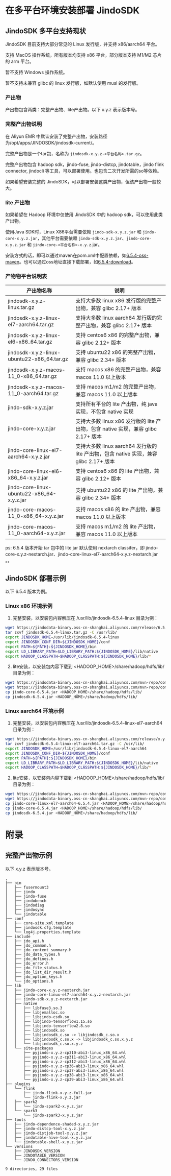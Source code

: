 # 在多平台环境安装部署 JindoSDK

## JindoSDK 多平台支持现状

JindoSDK 目前支持大部分常见的 Linux 发行版，并支持 x86/aarch64 平台。

支持 MacOS 操作系统，所有版本均支持 x86 平台，部分版本支持 M1/M2 芯片的 arm 平台。

暂不支持 Windows 操作系统。

暂不支持未兼容 glibc 的 linux 发行版，如默认使用 musl 的发行版。

### 产出物

产出物包含两类：完整产出物、lite产出物。以下 x.y.z 表示版本号。

### 完整产出物说明

在 Aliyun EMR 中默认安装了完整产出物，安装路径为/opt/apps/JINDOSDK/jindosdk-current/。

完整产出物是一个tar包，名称为 `jindosdk-x.y.z-<平台名称>.tar.gz`。

完整产出物包含 hadoop sdk，jindo-fuse, jindo-distcp, jindotable，jindo flink connector, jindocli 等工具，可以部署使用。也包含二次开发所需的so等依赖。

如果希望安装完整的 JindoSDK，可以部署安装这类产出物，但该产出物一般较大。

### lite 产出物

如果希望在 Hadoop 环境中仅使用 JindoSDK 中的 hadoop sdk，可以使用此类产出物。

使用Java SDK时，Linux X86平台需要依赖 `jindo-sdk-x.y.z.jar` 和 `jindo-core-x.y.z.jar`，其他平台需要依赖 `jindo-sdk-x.y.z.jar`、`jindo-core-x.y.z.jar` 和 `jindo-core-<平台名称>-x.y.z`.jar。

安装方式的话，即可以通过maven在pom.xml中配置依赖，如[6.5.4-oss-maven](oss-maven.md)。也可以通过oss地址直接下载部署，如[6.5.4-download](jindosdk_download.md)。

### 产物物平台说明表

|  产出物名称  |  说明  |
| --- | --- |
|  jindosdk-x.y.z-linux.tar.gz  |  支持大多数 linux x86 发行版的完整产出物，兼容 glibc 2.17+ 版本  |
|  jindosdk-x.y.z-linux-el7-aarch64.tar.gz  | 支持大多数 linux aarch64 发行版的完整产出物，兼容 glibc 2.17+ 版本  |
|  jindosdk-x.y.z-linux-el6-x86_64.tar.gz |  支持 centos6 x86 的完整产出物，兼容 glibc 2.12+ 版本  |
|  jindosdk-x.y.z-linux-ubuntu22-x86_64.tar.gz |  支持 ubuntu22 x86 的完整产出物，兼容 glibc 2.34+ 版本  |
|  jindosdk-x.y.z-macos-11_0-x86_64.tar.gz |  支持 macos x86 的完整产出物，兼容 macos 11.0 以上版本  |
|  jindosdk-x.y.z-macos-11_0-aarch64.tar.gz |  支持 macos m1/m2 的完整产出物，兼容 macos 11.0 以上版本  |
|  jindo-sdk-x.y.z.jar |  支持所有平台的 lite 产出物，纯 java 实现，不包含 native 实现  |
|  jindo-core-x.y.z.jar |  支持大多数 linux x86 发行版的 lite 产出物，包含 native 实现，兼容 glibc 2.17+ 版本  |
|  jindo-core-linux-el7-aarch64-x.y.z.jar |  支持大多数 linux aarch64 发行版的 lite 产出物，包含 native 实现，兼容 glibc 2.17+ 版本  |
|  jindo-core-linux-el6-x86_64-x.y.z.jar |  支持 centos6 x86 的 lite 产出物，兼容 glibc 2.12+ 版本  |
|  jindo-core-linux-ubuntu22-x86_64-x.y.z.jar |  支持 ubuntu22 x86 的 lite 产出物，兼容 glibc 2.34+ 版本  |
|  jindo-core-macos-11_0-x86_64-x.y.z.jar |  支持 macos x86 的 lite 产出物，兼容 macos 11.0 以上版本  |
|  jindo-core-macos-11_0-aarch64-x.y.z.jar |  支持 macos m1/m2 的 lite 产出物，兼容 macos 11.0 以上版本  |

ps: 6.5.4 版本开始 tar 包中的 lite jar 默认使用 nextarch classifer，即 jindo-core-x.y.z-nextarch.jar、jindo-core-linux-el7-aarch64-x.y.z-nextarch.jar 。。

## JindoSDK 部署示例

以下 6.5.4 版本为例。

### Linux x86 环境示例

1. 完整安装，以安装包内容解压在 /usr/lib/jindosdk-6.5.4-linux 目录为例：

```bash
wget https://jindodata-binary.oss-cn-shanghai.aliyuncs.com/release/6.5.4/jindosdk-6.5.4-linux.tar.gz
tar zxvf jindosdk-6.5.4-linux.tar.gz -C /usr/lib/
export JINDOSDK_HOME=/usr/lib/jindosdk-6.5.4-linux
export JINDOSDK_CONF_DIR=${JINDOSDK_HOME}/conf
export PATH=${PATH}:${JINDOSDK_HOME}/bin
export LD_LIBRARY_PATH=$LD_LIBRARY_PATH:${JINDOSDK_HOME}/lib/native
export HADOOP_CLASSPATH=$HADOOP_CLASSPATH:${JINDOSDK_HOME}/lib/*
```

2. lite安装，以安装包内容下载到 <HADOOP_HOME>/share/hadoop/hdfs/lib/ 目录为例：

```bash
wget https://jindodata-binary.oss-cn-shanghai.aliyuncs.com/mvn-repo/com/aliyun/jindodata/jindo-sdk/6.5.4/jindo-sdk-6.5.4.jar
wget https://jindodata-binary.oss-cn-shanghai.aliyuncs.com/mvn-repo/com/aliyun/jindodata/jindo-core/6.5.4/jindo-core-6.5.4.jar
cp jindo-core-6.5.4.jar <HADOOP_HOME>/share/hadoop/hdfs/lib/
cp jindosdk-6.5.4.jar <HADOOP_HOME>/share/hadoop/hdfs/lib/
```

### Linux aarch64 环境示例

1. 完整安装，以安装包内容解压在 /usr/lib/jindosdk-6.5.4-linux-el7-aarch64 目录为例：

```bash
wget https://jindodata-binary.oss-cn-shanghai.aliyuncs.com/release/x.y.z/jindosdk-6.5.4-linux-el7-aarch64.tar.gz
tar zxvf jindosdk-6.5.4-linux-el7-aarch64.tar.gz -C /usr/lib/
export JINDOSDK_HOME=/usr/lib/jindosdk-6.5.4-linux-el7-aarch64
export JINDOSDK_CONF_DIR=${JINDOSDK_HOME}/conf
export PATH=${PATH}:${JINDOSDK_HOME}/bin
export LD_LIBRARY_PATH=$LD_LIBRARY_PATH:${JINDOSDK_HOME}/lib/native
export HADOOP_CLASSPATH=$HADOOP_CLASSPATH:${JINDOSDK_HOME}/lib/*
```

2. lite安装，以安装包内容下载到 <HADOOP_HOME>/share/hadoop/hdfs/lib/ 目录为例：

```bash
wget https://jindodata-binary.oss-cn-shanghai.aliyuncs.com/mvn-repo/com/aliyun/jindodata/jindo-sdk/6.5.4/jindo-sdk-6.5.4.jar
wget https://jindodata-binary.oss-cn-shanghai.aliyuncs.com/mvn-repo/com/aliyun/jindodata/jindo-core-linux-el7-aarch64/6.5.4/jindo-core-linux-el7-aarch64-6.5.4.jar
cp jindo-core-linux-el7-aarch64-6.5.4.jar <HADOOP_HOME>/share/hadoop/hdfs/lib/
cp jindo-core-6.5.4.jar <HADOOP_HOME>/share/hadoop/hdfs/lib/
cp jindosdk-6.5.4.jar <HADOOP_HOME>/share/hadoop/hdfs/lib/
```

# 附录
## 完整产出物示例
以下 x.y.z 表示版本号。
```
.
├── bin
│   ├── fusermount3
│   ├── jindo
│   ├── jindo-fuse
│   ├── jindobench
│   ├── jindodiag
│   ├── jindosync
│   └── jindotable
├── conf
│   ├── core-site.xml.template
│   ├── jindosdk.cfg.template
│   └── log4j.properties.template
├── include
│   ├── jdo_api.h
│   ├── jdo_common.h
│   ├── jdo_content_summary.h
│   ├── jdo_data_types.h
│   ├── jdo_defines.h
│   ├── jdo_error.h
│   ├── jdo_file_status.h
│   ├── jdo_list_dir_result.h
│   ├── jdo_option_keys.h
│   └── jdo_options.h
├── lib
│   ├── jindo-core-x.y.z-nextarch.jar
│   ├── jindo-core-linux-el7-aarch64-x.y.z-nextarch.jar
│   ├── jindo-sdk-x.y.z-nextarch.jar
│   ├── native
│   │   ├── libfuse3.so.3
│   │   ├── libjemalloc.so
│   │   ├── libjindo-csdk.so
│   │   ├── libjindo-tensorflow1.15.so
│   │   ├── libjindo-tensorflow2.8.so
│   │   ├── libjindosdk.so
│   │   ├── libjindosdk_c.so -> libjindosdk_c.so.x
│   │   ├── libjindosdk_c.so.x -> libjindosdk_c.so.x.y.z
│   │   └── libjindosdk_c.so.x.y.z
│   └── site-packages
│       ├── pyjindo-x.y.z-cp310-abi3-linux_x86_64.whl
│       ├── pyjindo-x.y.z-cp311-abi3-linux_x86_64.whl
│       ├── pyjindo-x.y.z-cp312-abi3-linux_x86_64.whl
│       ├── pyjindo-x.y.z-cp36-abi3-linux_x86_64.whl
│       ├── pyjindo-x.y.z-cp37-abi3-linux_x86_64.whl
│       ├── pyjindo-x.y.z-cp38-abi3-linux_x86_64.whl
│       └── pyjindo-x.y.z-cp39-abi3-linux_x86_64.whl
├── plugins
│   └── flink
│       ├── jindo-flink-x.y.z-full.jar
│       └── jindo-flink-x.y.z.jar
│   ├── spark2
│   │   └── jindo-spark2-x.y.z.jar
│   └── spark3
│       └── jindo-spark3-x.y.z.jar
├── tools
│   ├── jindo-dependence-shaded-x.y.z.jar
│   ├── jindo-distcp-tool-x.y.z.jar
│   ├── jindo-distjob-tool-x.y.z.jar
│   ├── jindotable-hive-tool-x.y.z.jar
│   └── jindotable-shell-x.y.z.jar
└── versions
    ├── JINDOSDK_VERSION
    ├── JINDOTABLE_VERSION
    └── JINDO_CONNECTORS_VERSION

9 directories, 29 files
```